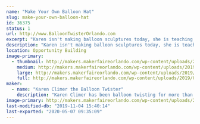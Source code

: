 ```yaml
---
name: "Make Your Own Balloon Hat"
slug: make-your-own-balloon-hat
id: 36375
status: 1
url: http://www.BalloonTwisterOrlando.com
excerpt: "Karen isn't making balloon sculptures today, she is teaching YOU how to make them.  Make your own balloon hat to be sure you look good as you walk around the exhibit hall."
description: "Karen isn't making balloon sculptures today, she is teaching YOU how to make them.  Make your own balloon hat to be sure you look good as you walk around the exhibit hall.  Classes will be held every 30 minutes.  In that time, you will learn a few balloon twisting techniques, learn to make a hat, then have some time to be creative and make your hat look awesome.  Saturday only."
location: Opportunity Building
image-primary:
  - thumbnail: http://makers.makerfaireorlando.com/wp-content/uploads/2019/08/Climer-car-150x150.jpg
    medium: http://makers.makerfaireorlando.com/wp-content/uploads/2019/08/Climer-car-216x300.jpg
    large: http://makers.makerfaireorlando.com/wp-content/uploads/2019/08/Climer-car-736x1024.jpg
    full: http://makers.makerfaireorlando.com/wp-content/uploads/2019/08/Climer-car.jpg
maker:
  - name: "Karen Climer the Balloon Twister"
    description: "Karen Climer has been balloon twisting for more than a decade.  She can make almost anything out of a latex balloon (except a porcupine because it's keep popping itself).  She performs at parties, festivals, libraries, schools, and cruise ships.  At Maker Faire Orlando, Karen isn't making balloon sculptures.  She teaching YOU how to make you own balloon sculptures.  "
image-primary: http://makers.makerfaireorlando.com/wp-content/uploads/2019/08/Green-car-3-12-11-copy-736x1024.jpg
last-modified-db: "2019-11-04 15:40:14"
last-exported: "2020-05-07 09:35:09"
---
```

